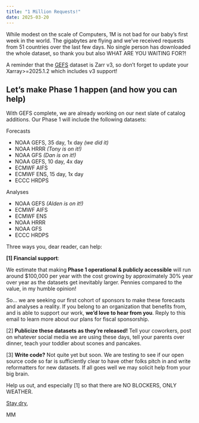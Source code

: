 ```yaml
---
title: "1 Million Requests!"
date: 2025-03-20
---
```


While modest on the scale of Computers, 1M is not bad for our baby’s first week in the world. The gigabytes are flying and we’ve received requests from 51 countries over the last few days. No single person has downloaded the whole dataset, so thank you but also WHAT ARE YOU WAITING FOR?!

A reminder that the [GEFS](https://dynamical.org/catalog/noaa-gefs-forecast-35-day/) dataset is Zarr v3, so don’t forget to update your Xarray&gt;=2025.1.2 which includes v3 support!

## Let’s make Phase 1 happen (and how you can help)

With GEFS complete, we are already working on our next slate of catalog additions. Our Phase 1 will include the following datasets:

Forecasts

- NOAA GEFS, 35 day, 1x day _(we did it)_
- NOAA HRRR _(Tony is on it!)_
- NOAA GFS _(Dan is on it!)_
- NOAA GEFS, 10 day, 4x day
- ECMWF AIFS
- ECMWF ENS, 15 day, 1x day
- ECCC HRDPS

Analyses

- NOAA GEFS _(Alden is on it!)_
- ECMWF AIFS
- ECMWF ENS
- NOAA HRRR
- NOAA GFS
- ECCC HRDPS

Three ways you, dear reader, can help:

**[1] Financial support**:

We estimate that making<strong> Phase 1 operational &amp; publicly accessible</strong> will run around $100,000 per year with the cost growing by approximately 30% year over year as the datasets get inevitably larger. Pennies compared to the value, in my humble opinion!

So… we are seeking our first cohort of sponsors to make these forecasts and analyses a reality. If you belong to an organization that benefits from, and is able to support our work, <strong>we’d love to hear from you</strong>. Reply to this email to learn more about our plans for fiscal sponsorship.

[2] **Publicize these datasets as they’re released!** Tell your coworkers, post on whatever social media we are using these days, tell your parents over dinner, teach your toddler about scones and pancakes.</span>

[3] **Write code?** Not quite yet but soon. We are testing to see if our open source code so far is sufficiently clear to have other folks pitch in and write reformatters for new datasets. If all goes well we may solicit help from your big brain.

Help us out, and especially [1] so that there are NO BLOCKERS, ONLY WEATHER.

[Stay dry](https://www.youtube.com/watch?v=BkimxLUkJwk),

MM
